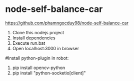 # node-self-balance-car
https://github.com/phamngocduy98/node-self-balance-car

1. Clone this nodejs project
2. Install dependencies
3. Execute run.bat
4. Open localhost:3000 in browser

#Install python-plugin in robot:
1. pip install opencv-python
2. pip install "python-socketio[client]"
